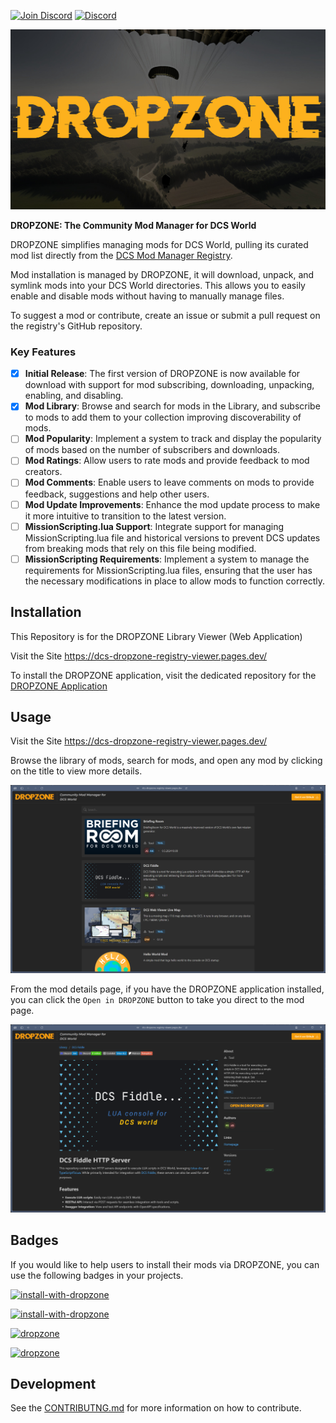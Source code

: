 [![Join Discord](https://img.shields.io/badge/Join-blue?logo=discord&label=Discord)](https://discord.gg/bT7BEHn5RD)
[![Discord](https://img.shields.io/discord/738118932937834566?logo=discord&label=Discord)](https://discord.com/channels/738118932937834566/1178991295260278785)

![index](./index.png)

**DROPZONE: The Community Mod Manager for DCS World**

DROPZONE simplifies managing mods for DCS World, pulling its curated mod list directly from the [DCS Mod Manager Registry](https://github.com/flying-dice/dcs-mod-manager-registry).

Mod installation is managed by DROPZONE, it will download, unpack, and symlink mods into your DCS World directories. This allows you to easily enable and disable mods without having to manually manage files.

To suggest a mod or contribute, create an issue or submit a pull request on the registry's GitHub repository.

### Key Features

- [x] **Initial Release**: The first version of DROPZONE is now available for download with support for mod subscribing, downloading, unpacking, enabling, and disabling.
- [x] **Mod Library**: Browse and search for mods in the Library, and subscribe to mods to add them to your collection improving discoverability of mods.
- [ ] **Mod Popularity**: Implement a system to track and display the popularity of mods based on the number of subscribers and downloads.
- [ ] **Mod Ratings**: Allow users to rate mods and provide feedback to mod creators.
- [ ] **Mod Comments**: Enable users to leave comments on mods to provide feedback, suggestions and help other users.
- [ ] **Mod Update Improvements**: Enhance the mod update process to make it more intuitive to transition to the latest version.
- [ ] **MissionScripting.lua Support**: Integrate support for managing MissionScripting.lua file and historical versions to prevent DCS updates from breaking mods that rely on this file being modified.
- [ ] **MissionScripting Requirements**: Implement a system to manage the requirements for MissionScripting.lua files, ensuring that the user has the necessary modifications in place to allow mods to function correctly.

## Installation

This Repository is for the DROPZONE Library Viewer (Web Application)

Visit the Site https://dcs-dropzone-registry-viewer.pages.dev/

To install the DROPZONE application, visit the dedicated repository for the [DROPZONE Application](https://github.com/flying-dice/dcs-dropzone-mod-manager)


## Usage

Visit the Site https://dcs-dropzone-registry-viewer.pages.dev/

Browse the library of mods, search for mods, and open any mod by clicking on the title to view more details.

![1.png](1.png)

From the mod details page, if you have the DROPZONE application installed, you can click the `Open in DROPZONE` button to take you direct to the mod page.

![2.png](2.png)



## Badges

If you would like to help users to install their mods via DROPZONE, you can use the following badges in your projects.

[![install-with-dropzone](https://img.shields.io/badge/Install-DROPZONE-f59e0f)](https://dcs-dropzone-registry-viewer.pages.dev/)

[![install-with-dropzone](https://img.shields.io/badge/Install-DROPZONE-f59e0f?style=for-the-badge&logo=github)](https://dcs-dropzone-registry-viewer.pages.dev/)

[![dropzone](https://dcs-dropzone-registry-viewer.pages.dev/download.svg)](https://dcs-dropzone-registry-viewer.pages.dev/)

[![dropzone](https://dcs-dropzone-registry-viewer.pages.dev/download-2.svg)](https://dcs-dropzone-registry-viewer.pages.dev/)

## Development

See the [CONTRIBUTNG.md](CONTRIBUTNG.md) for more information on how to contribute.

